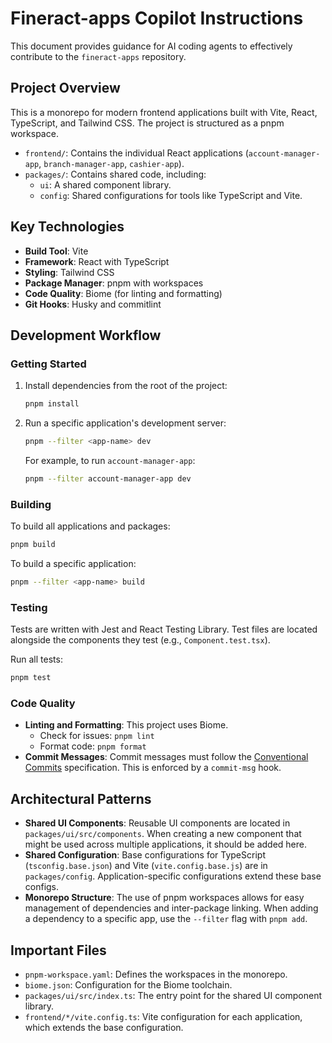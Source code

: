 # Fineract-apps Copilot Instructions

This document provides guidance for AI coding agents to effectively contribute to the `fineract-apps` repository.

## Project Overview

This is a monorepo for modern frontend applications built with Vite, React, TypeScript, and Tailwind CSS. The project is structured as a pnpm workspace.

-   `frontend/`: Contains the individual React applications (`account-manager-app`, `branch-manager-app`, `cashier-app`).
-   `packages/`: Contains shared code, including:
    -   `ui`: A shared component library.
    -   `config`: Shared configurations for tools like TypeScript and Vite.

## Key Technologies

-   **Build Tool**: Vite
-   **Framework**: React with TypeScript
-   **Styling**: Tailwind CSS
-   **Package Manager**: pnpm with workspaces
-   **Code Quality**: Biome (for linting and formatting)
-   **Git Hooks**: Husky and commitlint

## Development Workflow

### Getting Started

1.  Install dependencies from the root of the project:
    ```bash
    pnpm install
    ```

2.  Run a specific application's development server:
    ```bash
    pnpm --filter <app-name> dev
    ```
    For example, to run `account-manager-app`:
    ```bash
    pnpm --filter account-manager-app dev
    ```

### Building

To build all applications and packages:

```bash
pnpm build
```

To build a specific application:

```bash
pnpm --filter <app-name> build
```

### Testing

Tests are written with Jest and React Testing Library. Test files are located alongside the components they test (e.g., `Component.test.tsx`).

Run all tests:

```bash
pnpm test
```

### Code Quality

-   **Linting and Formatting**: This project uses Biome.
    -   Check for issues: `pnpm lint`
    -   Format code: `pnpm format`
-   **Commit Messages**: Commit messages must follow the [Conventional Commits](https://www.conventionalcommits.org/) specification. This is enforced by a `commit-msg` hook.

## Architectural Patterns

-   **Shared UI Components**: Reusable UI components are located in `packages/ui/src/components`. When creating a new component that might be used across multiple applications, it should be added here.
-   **Shared Configuration**: Base configurations for TypeScript (`tsconfig.base.json`) and Vite (`vite.config.base.js`) are in `packages/config`. Application-specific configurations extend these base configs.
-   **Monorepo Structure**: The use of pnpm workspaces allows for easy management of dependencies and inter-package linking. When adding a dependency to a specific app, use the `--filter` flag with `pnpm add`.

## Important Files

-   `pnpm-workspace.yaml`: Defines the workspaces in the monorepo.
-   `biome.json`: Configuration for the Biome toolchain.
-   `packages/ui/src/index.ts`: The entry point for the shared UI component library.
-   `frontend/*/vite.config.ts`: Vite configuration for each application, which extends the base configuration.
